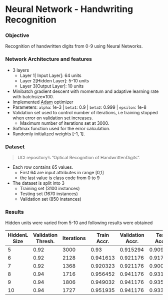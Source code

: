 # Neural Network - Handwriting Recognition

### Objective
Recognition of handwritten digits from 0-9 using Neural Networks.

### Network Architecture and features
* 3 layers
  * Layer 1[ Input Layer]: 64   units
  * Layer 2[Hidden Layer]: 5-10 units
  * Layer 3[Output Layer]: 10   units
*  Minibatch gradient descent with momentum and adaptive learning rate with batchsize=100.
  * Implemented [Adam](https://arxiv.org/pdf/1412.6980.pdf) optimizer
  * Parameters: `alpha`: 1e-3 | `beta1`: 0.9 | `beta2`: 0.999 | `epsilon`: 1e-8
* Validation set used to control number of iterations, i.e training stopped when error on validation set increases. 
  * Maximum number of iterations set at 3000.
* Softmax function used for the error calculation.
* Randomly initialized weights [-1, 1].

### Dataset
> UCI repository’s ”Optical Recognition of HandwrittenDigits”. 

* Each row contains 65 values. 
  * First 64 are input attributes in range [0,1] 
  * the last value is class code from 0 to 9
* The dataset is split into 3
  * Training set (3100 instances)
  * Testing set  (1670 instances)
  * Validation set (850 instances)
  
### Results
Hidden units were varied from 5-10 and following results were obtained

|HiddenL Size|Validation Thresh.|Iterations| Train Accr.|Validation Accr.|Test Accr.|	
|------------|-----------------|----------|------------|-----------------|----------|
|5	|0.92|   3000| 	 	0.93|  0.915294|0.909581|
|6|  0.92|   2128|	 	0.941613|  0.921176|0.917964|
|7	|0.92|   1368|	 	0.920323|  0.921176|0.900599|
|8|  0.94|   1716|	0.956452|  0.941176|0.931138|
|9	|0.94|   1806|	0.949032|  0.941176|0.935329|
|10| 0.94|   1727|	0.951935|  0.941176|0.933533|
